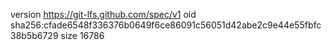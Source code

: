 version https://git-lfs.github.com/spec/v1
oid sha256:cfade6548f336376b0649f6ce86091c56051d42abe2c9e44e55fbfc38b5b6729
size 16786
